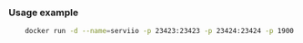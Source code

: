 ### Usage example

```bash
    docker run -d --name=serviio -p 23423:23423 -p 23424:23424 -p 1900:1900/udp -p 8895:8895 -v YOURPATHTOVIDEO:/opt/Video -v YOURPATHTOAUDIO:/opt/Audio rusbaron/serviio:latest
```

